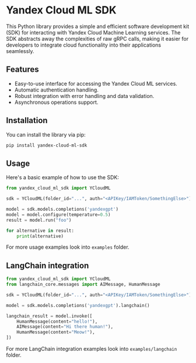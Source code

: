 # Yandex Cloud ML SDK

This Python library provides a simple and efficient software development kit (SDK) for interacting with Yandex Cloud Machine Learning services. The SDK abstracts away the complexities of raw gRPC calls, making it easier for developers to integrate cloud functionality into their applications seamlessly.

## Features

- Easy-to-use interface for accessing the Yandex Cloud ML services.
- Automatic  authentication handling.
- Robust integration with error handling and data validation.
- Asynchronous operations support.

## Installation

You can install the library via pip:

```sh
pip install yandex-cloud-ml-sdk
```

## Usage

Here's a basic example of how to use the SDK:

```python
from yandex_cloud_ml_sdk import YCloudML

sdk = YCloudML(folder_id="...", auth="<APIKey/IAMToken/SomethingElse>")

model = sdk.models.completions('yandexgpt')
model = model.configure(temperature=0.5)
result = model.run("foo")

for alternative in result:
    print(alternative)
```

For more usage examples look into `examples` folder.

## LangChain integration

```python
from yandex_cloud_ml_sdk import YCloudML
from langchain_core.messages import AIMessage, HumanMessage

sdk = YCloudML(folder_id="...", auth="<APIKey/IAMToken/SomethingElse>")

model = sdk.models.completions('yandexgpt').langchain()

langchain_result = model.invoke([
    HumanMessage(content="hello!"),
    AIMessage(content="Hi there human!"),
    HumanMessage(content="Meow!"),
])
```

For more LangChain integration examples look into `examples/langchain` folder.
